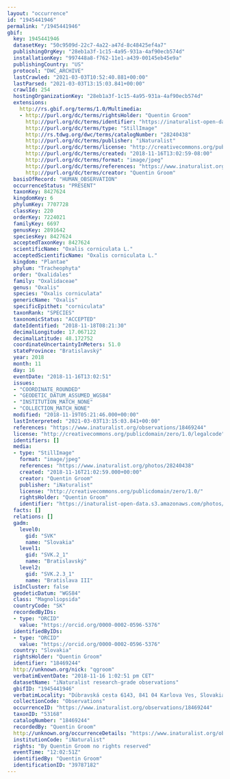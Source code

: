 ```yaml
---
layout: "occurrence"
id: "1945441946"
permalink: "/1945441946"
gbif:
  key: 1945441946
  datasetKey: "50c9509d-22c7-4a22-a47d-8c48425ef4a7"
  publishingOrgKey: "28eb1a3f-1c15-4a95-931a-4af90ecb574d"
  installationKey: "997448a8-f762-11e1-a439-00145eb45e9a"
  publishingCountry: "US"
  protocol: "DWC_ARCHIVE"
  lastCrawled: "2021-03-03T10:52:40.881+00:00"
  lastParsed: "2021-03-03T13:15:03.841+00:00"
  crawlId: 254
  hostingOrganizationKey: "28eb1a3f-1c15-4a95-931a-4af90ecb574d"
  extensions:
    http://rs.gbif.org/terms/1.0/Multimedia:
    - http://purl.org/dc/terms/rightsHolder: "Quentin Groom"
      http://purl.org/dc/terms/identifier: "https://inaturalist-open-data.s3.amazonaws.com/photos/28240438/original.jpeg?1542529295"
      http://purl.org/dc/terms/type: "StillImage"
      http://rs.tdwg.org/dwc/terms/catalogNumber: "28240438"
      http://purl.org/dc/terms/publisher: "iNaturalist"
      http://purl.org/dc/terms/license: "http://creativecommons.org/publicdomain/zero/1.0/"
      http://purl.org/dc/terms/created: "2018-11-16T13:02:59-08:00"
      http://purl.org/dc/terms/format: "image/jpeg"
      http://purl.org/dc/terms/references: "https://www.inaturalist.org/photos/28240438"
      http://purl.org/dc/terms/creator: "Quentin Groom"
  basisOfRecord: "HUMAN_OBSERVATION"
  occurrenceStatus: "PRESENT"
  taxonKey: 8427624
  kingdomKey: 6
  phylumKey: 7707728
  classKey: 220
  orderKey: 7224021
  familyKey: 6697
  genusKey: 2891642
  speciesKey: 8427624
  acceptedTaxonKey: 8427624
  scientificName: "Oxalis corniculata L."
  acceptedScientificName: "Oxalis corniculata L."
  kingdom: "Plantae"
  phylum: "Tracheophyta"
  order: "Oxalidales"
  family: "Oxalidaceae"
  genus: "Oxalis"
  species: "Oxalis corniculata"
  genericName: "Oxalis"
  specificEpithet: "corniculata"
  taxonRank: "SPECIES"
  taxonomicStatus: "ACCEPTED"
  dateIdentified: "2018-11-18T08:21:30"
  decimalLongitude: 17.067122
  decimalLatitude: 48.172752
  coordinateUncertaintyInMeters: 51.0
  stateProvince: "Bratislavský"
  year: 2018
  month: 11
  day: 16
  eventDate: "2018-11-16T13:02:51"
  issues:
  - "COORDINATE_ROUNDED"
  - "GEODETIC_DATUM_ASSUMED_WGS84"
  - "INSTITUTION_MATCH_NONE"
  - "COLLECTION_MATCH_NONE"
  modified: "2018-11-19T05:21:46.000+00:00"
  lastInterpreted: "2021-03-03T13:15:03.841+00:00"
  references: "https://www.inaturalist.org/observations/18469244"
  license: "http://creativecommons.org/publicdomain/zero/1.0/legalcode"
  identifiers: []
  media:
  - type: "StillImage"
    format: "image/jpeg"
    references: "https://www.inaturalist.org/photos/28240438"
    created: "2018-11-16T21:02:59.000+00:00"
    creator: "Quentin Groom"
    publisher: "iNaturalist"
    license: "http://creativecommons.org/publicdomain/zero/1.0/"
    rightsHolder: "Quentin Groom"
    identifier: "https://inaturalist-open-data.s3.amazonaws.com/photos/28240438/original.jpeg?1542529295"
  facts: []
  relations: []
  gadm:
    level0:
      gid: "SVK"
      name: "Slovakia"
    level1:
      gid: "SVK.2_1"
      name: "Bratislavský"
    level2:
      gid: "SVK.2.3_1"
      name: "Bratislava III"
  isInCluster: false
  geodeticDatum: "WGS84"
  class: "Magnoliopsida"
  countryCode: "SK"
  recordedByIDs:
  - type: "ORCID"
    value: "https://orcid.org/0000-0002-0596-5376"
  identifiedByIDs:
  - type: "ORCID"
    value: "https://orcid.org/0000-0002-0596-5376"
  country: "Slovakia"
  rightsHolder: "Quentin Groom"
  identifier: "18469244"
  http://unknown.org/nick: "qgroom"
  verbatimEventDate: "2018-11-16 1:02:51 pm CET"
  datasetName: "iNaturalist research-grade observations"
  gbifID: "1945441946"
  verbatimLocality: "Dúbravská cesta 6143, 841 04 Karlova Ves, Slovakia"
  collectionCode: "Observations"
  occurrenceID: "https://www.inaturalist.org/observations/18469244"
  taxonID: "53168"
  catalogNumber: "18469244"
  recordedBy: "Quentin Groom"
  http://unknown.org/occurrenceDetails: "https://www.inaturalist.org/observations/18469244"
  institutionCode: "iNaturalist"
  rights: "By Quentin Groom no rights reserved"
  eventTime: "12:02:51Z"
  identifiedBy: "Quentin Groom"
  identificationID: "39787182"
---
```

